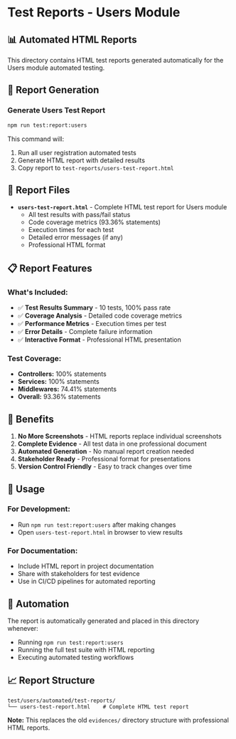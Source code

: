 # Test Reports - Users Module

## 📊 Automated HTML Reports

This directory contains HTML test reports generated automatically for the Users module automated testing.

## 🚀 Report Generation

### Generate Users Test Report
```bash
npm run test:report:users
```

This command will:
1. Run all user registration automated tests
2. Generate HTML report with detailed results
3. Copy report to `test-reports/users-test-report.html`

## 📁 Report Files

- **`users-test-report.html`** - Complete HTML test report for Users module
  - All test results with pass/fail status
  - Code coverage metrics (93.36% statements)
  - Execution times for each test
  - Detailed error messages (if any)
  - Professional HTML format

## 📋 Report Features

### What's Included:
- ✅ **Test Results Summary** - 10 tests, 100% pass rate
- ✅ **Coverage Analysis** - Detailed code coverage metrics
- ✅ **Performance Metrics** - Execution times per test
- ✅ **Error Details** - Complete failure information
- ✅ **Interactive Format** - Professional HTML presentation

### Test Coverage:
- **Controllers:** 100% statements
- **Services:** 100% statements  
- **Middlewares:** 74.41% statements
- **Overall:** 93.36% statements

## 🎯 Benefits

1. **No More Screenshots** - HTML reports replace individual screenshots
2. **Complete Evidence** - All test data in one professional document
3. **Automated Generation** - No manual report creation needed
4. **Stakeholder Ready** - Professional format for presentations
5. **Version Control Friendly** - Easy to track changes over time

## 📝 Usage

### For Development:
- Run `npm run test:report:users` after making changes
- Open `users-test-report.html` in browser to view results

### For Documentation:
- Include HTML report in project documentation
- Share with stakeholders for test evidence
- Use in CI/CD pipelines for automated reporting

## 🔄 Automation

The report is automatically generated and placed in this directory whenever:
- Running `npm run test:report:users`
- Running the full test suite with HTML reporting
- Executing automated testing workflows

## 📈 Report Structure

```
test/users/automated/test-reports/
└── users-test-report.html    # Complete HTML test report
```

**Note:** This replaces the old `evidences/` directory structure with professional HTML reports.
